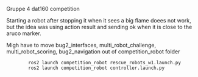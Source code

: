 Gruppe 4 dat160 competition

Starting a robot after stopping it when it sees a big flame doees not work, but the idea was using action result and sending ok when it is close to the aruco marker.


Migh have to move bug2_interfaces, multi_robot_challenge, multi_robot_scoring, bug2_navigation out of competition_robot folder
            
            ros2 launch competition_robot rescue_robots_w1.launch.py
            ros2 launch competition_robot controller.launch.py
